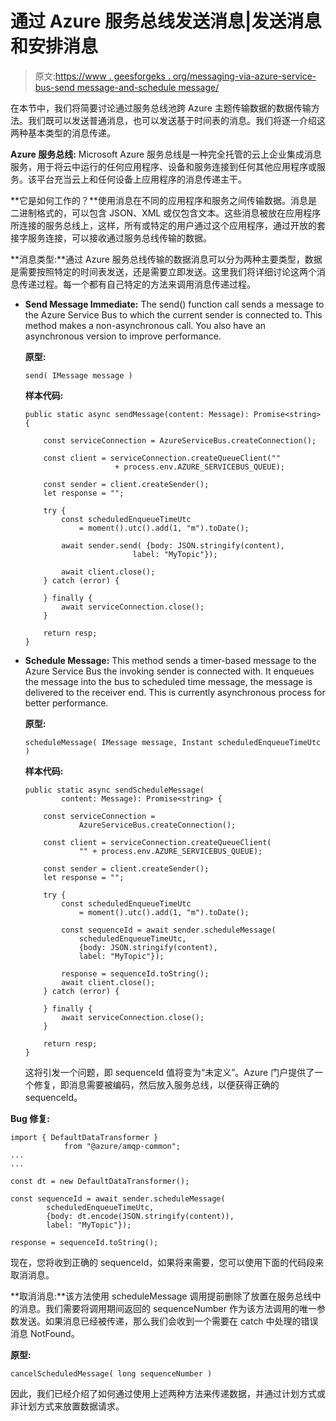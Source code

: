 # 通过 Azure 服务总线发送消息|发送消息和安排消息

> 原文:[https://www . geesforgeks . org/messaging-via-azure-service-bus-send message-and-schedule message/](https://www.geeksforgeeks.org/messaging-via-azure-service-bus-sendmessage-and-schedulemessage/)

在本节中，我们将简要讨论通过服务总线池跨 Azure 主题传输数据的数据传输方法。我们既可以发送普通消息，也可以发送基于时间表的消息。我们将逐一介绍这两种基本类型的消息传递。

**Azure 服务总线:** Microsoft Azure 服务总线是一种完全托管的云上企业集成消息服务，用于将云中运行的任何应用程序、设备和服务连接到任何其他应用程序或服务。该平台充当云上和任何设备上应用程序的消息传递主干。

**它是如何工作的？**使用消息在不同的应用程序和服务之间传输数据。消息是二进制格式的，可以包含 JSON、XML 或仅包含文本。这些消息被放在应用程序所连接的服务总线上，这样，所有或特定的用户通过这个应用程序，通过开放的套接字服务连接，可以接收通过服务总线传输的数据。

**消息类型:**通过 Azure 服务总线传输的数据消息可以分为两种主要类型，数据是需要按照特定的时间表发送，还是需要立即发送。这里我们将详细讨论这两个消息传递过程。每一个都有自己特定的方法来调用消息传递过程。

*   **Send Message Immediate:** The send() function call sends a message to the Azure Service Bus to which the current sender is connected to. This method makes a non-asynchronous call. You also have an asynchronous version to improve performance.

    **原型:**

    ```
    send( IMessage message )
    ```

    **样本代码:**

    ```
    public static async sendMessage(content: Message): Promise<string> {

        const serviceConnection = AzureServiceBus.createConnection();

        const client = serviceConnection.createQueueClient(""
                        + process.env.AZURE_SERVICEBUS_QUEUE);

        const sender = client.createSender();
        let response = "";

        try {
            const scheduledEnqueueTimeUtc 
                = moment().utc().add(1, "m").toDate();

            await sender.send( {body: JSON.stringify(content),
                            label: "MyTopic"});

            await client.close();
        } catch (error) {

        } finally {
            await serviceConnection.close();
        }

        return resp;
    }
    ```

*   **Schedule Message:** This method sends a timer-based message to the Azure Service Bus the invoking sender is connected with. It enqueues the message into the bus to scheduled time message, the message is delivered to the receiver end. This is currently asynchronous process for better performance.

    **原型:**

    ```
    scheduleMessage( IMessage message, Instant scheduledEnqueueTimeUtc )
    ```

    **样本代码:**

    ```
    public static async sendScheduleMessage(
            content: Message): Promise<string> {

        const serviceConnection = 
                AzureServiceBus.createConnection();

        const client = serviceConnection.createQueueClient(
                "" + process.env.AZURE_SERVICEBUS_QUEUE);

        const sender = client.createSender();
        let response = "";

        try {
            const scheduledEnqueueTimeUtc 
                = moment().utc().add(1, "m").toDate();

            const sequenceId = await sender.scheduleMessage(
                scheduledEnqueueTimeUtc,
                {body: JSON.stringify(content),
                label: "MyTopic"});

            response = sequenceId.toString();
            await client.close();
        } catch (error) {

        } finally {
            await serviceConnection.close();
        }

        return resp;
    }
    ```

    这将引发一个问题，即 sequenceId 值将变为“未定义”。Azure 门户提供了一个修复，即消息需要被编码，然后放入服务总线，以便获得正确的 sequenceId。

**Bug 修复:**

```
import { DefaultDataTransformer }
            from "@azure/amqp-common";
...
...

const dt = new DefaultDataTransformer();

const sequenceId = await sender.scheduleMessage(
        scheduledEnqueueTimeUtc,
        {body: dt.encode(JSON.stringify(content)),
        label: "MyTopic"});

response = sequenceId.toString();
```

现在，您将收到正确的 sequenceId，如果将来需要，您可以使用下面的代码段来取消消息。

**取消消息:**该方法使用 scheduleMessage 调用提前删除了放置在服务总线中的消息。我们需要将调用期间返回的 sequenceNumber 作为该方法调用的唯一参数发送。如果消息已经被传递，那么我们会收到一个需要在 catch 中处理的错误消息 NotFound。

**原型:**

```
cancelScheduledMessage( long sequenceNumber )
```

因此，我们已经介绍了如何通过使用上述两种方法来传递数据，并通过计划方式或非计划方式来放置数据请求。
